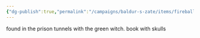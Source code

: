 ```yaml
---
{"dg-publish":true,"permalink":"/campaigns/baldur-s-zate/items/fireball-spellbook/"}
---
```


found in the prison tunnels with the green witch. book with skulls